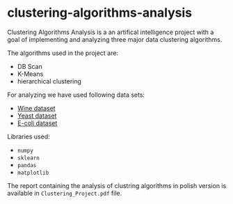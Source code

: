 # clustering-algorithms-analysis
Clustering Algorithms Analysis is a an artifical intelligence project with a goal of implementing and analyzing three major data clustering algorithms.

The algorithms used in the project are:
- DB Scan
- K-Means
- hierarchical clustering

For analyzing we have used following data sets:
- [Wine dataset](https://archive.ics.uci.edu/dataset/109/wine)
- [Yeast dataset](https://archive.ics.uci.edu/dataset/110/yeast)
- [E-coli dataset](https://archive.ics.uci.edu/dataset/39/ecoli)

Libraries used: 
 - `numpy`
 - `sklearn`
 - `pandas`
 - `matplotlib`

The report containing the analysis of clustring algorithms in polish version is available in `Clustering_Project.pdf` file.

